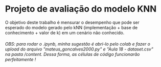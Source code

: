 # Projeto de avaliação do modelo KNN

O objetivo deste trabalho é mensurar o desempenho que pode ser esperado do modelo gerado pelo kNN (implementação + base de conhecimento + valor de k) em 
um cenário não conhecido.


###### OBS: para rodar o .ipynb, minha sugestão é abri-lo pelo colab e fazer o upload do arquivo "mateus_goncalves2000.py" e "Aula 18 - dataset.csv" na pasta /content. Dessa forma, as células de código funcionarão perfeitamente !